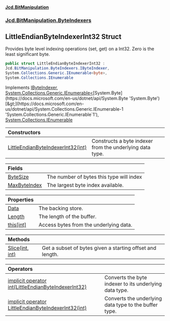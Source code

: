 #### [Jcd.BitManipulation](index.md 'index')

### [Jcd.BitManipulation.ByteIndexers](Jcd.BitManipulation.ByteIndexers.md 'Jcd.BitManipulation.ByteIndexers')

## LittleEndianByteIndexerInt32 Struct

Provides byte level indexing operations (set, get) on a Int32. Zero is the least significant byte.

```csharp
public struct LittleEndianByteIndexerInt32 :
Jcd.BitManipulation.ByteIndexers.IByteIndexer,
System.Collections.Generic.IEnumerable<byte>,
System.Collections.IEnumerable
```

Implements [IByteIndexer](Jcd.BitManipulation.ByteIndexers.IByteIndexer.md 'Jcd.BitManipulation.ByteIndexers.IByteIndexer'), [System.Collections.Generic.IEnumerable&lt;](https://docs.microsoft.com/en-us/dotnet/api/System.Collections.Generic.IEnumerable-1 'System.Collections.Generic.IEnumerable`1')[System.Byte](https://docs.microsoft.com/en-us/dotnet/api/System.Byte 'System.Byte')[&gt;](https://docs.microsoft.com/en-us/dotnet/api/System.Collections.Generic.IEnumerable-1 'System.Collections.Generic.IEnumerable`1'), [System.Collections.IEnumerable](https://docs.microsoft.com/en-us/dotnet/api/System.Collections.IEnumerable 'System.Collections.IEnumerable')

| Constructors                                                                                                                                                                                                                              |                                                          |
|:------------------------------------------------------------------------------------------------------------------------------------------------------------------------------------------------------------------------------------------|:---------------------------------------------------------|
| [LittleEndianByteIndexerInt32(int)](Jcd.BitManipulation.ByteIndexers.LittleEndianByteIndexerInt32.LittleEndianByteIndexerInt32(int).md 'Jcd.BitManipulation.ByteIndexers.LittleEndianByteIndexerInt32.LittleEndianByteIndexerInt32(int)') | Constructs a byte indexer from the underlying data type. |

| Fields                                                                                                                                                                     |                                          |
|:---------------------------------------------------------------------------------------------------------------------------------------------------------------------------|:-----------------------------------------|
| [ByteSize](Jcd.BitManipulation.ByteIndexers.LittleEndianByteIndexerInt32.ByteSize.md 'Jcd.BitManipulation.ByteIndexers.LittleEndianByteIndexerInt32.ByteSize')             | The number of bytes this type will index |
| [MaxByteIndex](Jcd.BitManipulation.ByteIndexers.LittleEndianByteIndexerInt32.MaxByteIndex.md 'Jcd.BitManipulation.ByteIndexers.LittleEndianByteIndexerInt32.MaxByteIndex') | The largest byte index available.        |

| Properties                                                                                                                                                        |                                        |
|:------------------------------------------------------------------------------------------------------------------------------------------------------------------|:---------------------------------------|
| [Data](Jcd.BitManipulation.ByteIndexers.LittleEndianByteIndexerInt32.Data.md 'Jcd.BitManipulation.ByteIndexers.LittleEndianByteIndexerInt32.Data')                | The backing store.                     |
| [Length](Jcd.BitManipulation.ByteIndexers.LittleEndianByteIndexerInt32.Length.md 'Jcd.BitManipulation.ByteIndexers.LittleEndianByteIndexerInt32.Length')          | The length of the buffer.              |
| [this[int]](Jcd.BitManipulation.ByteIndexers.LittleEndianByteIndexerInt32.this[int].md 'Jcd.BitManipulation.ByteIndexers.LittleEndianByteIndexerInt32.this[int]') | Access bytes from the underlying data. |

| Methods                                                                                                                                                                            |                                                           |
|:-----------------------------------------------------------------------------------------------------------------------------------------------------------------------------------|:----------------------------------------------------------|
| [Slice(int, int)](Jcd.BitManipulation.ByteIndexers.LittleEndianByteIndexerInt32.Slice(int,int).md 'Jcd.BitManipulation.ByteIndexers.LittleEndianByteIndexerInt32.Slice(int, int)') | Get a subset of bytes given a starting offset and length. |

| Operators                                                                                                                                                                                                                                                                                                                                            |                                                        |
|:-----------------------------------------------------------------------------------------------------------------------------------------------------------------------------------------------------------------------------------------------------------------------------------------------------------------------------------------------------|:-------------------------------------------------------|
| [implicit operator int(LittleEndianByteIndexerInt32)](Jcd.BitManipulation.ByteIndexers.LittleEndianByteIndexerInt32.op_Implicitint(Jcd.BitManipulation.ByteIndexers.LittleEndianByteIndexerInt32).md 'Jcd.BitManipulation.ByteIndexers.LittleEndianByteIndexerInt32.op_Implicit int(Jcd.BitManipulation.ByteIndexers.LittleEndianByteIndexerInt32)') | Converts the byte indexer to its underlying data type. |
| [implicit operator LittleEndianByteIndexerInt32(int)](Jcd.BitManipulation.ByteIndexers.LittleEndianByteIndexerInt32.op_ImplicitJcd.BitManipulation.ByteIndexers.LittleEndianByteIndexerInt32(int).md 'Jcd.BitManipulation.ByteIndexers.LittleEndianByteIndexerInt32.op_Implicit Jcd.BitManipulation.ByteIndexers.LittleEndianByteIndexerInt32(int)') | Converts the underlying data type to the buffer type.  |
